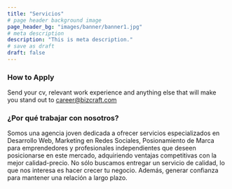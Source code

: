 ```yaml
---
title: "Servicios"
# page header background image
page_header_bg: "images/banner/banner1.jpg"
# meta description
description: "This is meta description."
# save as draft
draft: false
---
```


### How to Apply

Send your cv, relevant work experience and anything else that will make you stand out to
career@bizcraft.com


### ¿Por qué trabajar con nosotros?

Somos una agencia joven dedicada a ofrecer servicios especializados en Desarrollo Web, Marketing en Redes Sociales, Posionamiento de Marca para emprendedores y profesionales independientes que deseen posicionarse en este mercado, adquiriendo ventajas competitivas con la mejor calidad-precio. No sólo buscamos entregar un servicio de calidad, lo que nos interesa es hacer crecer tu negocio. Además, generar confianza para mantener una relación a largo plazo.
